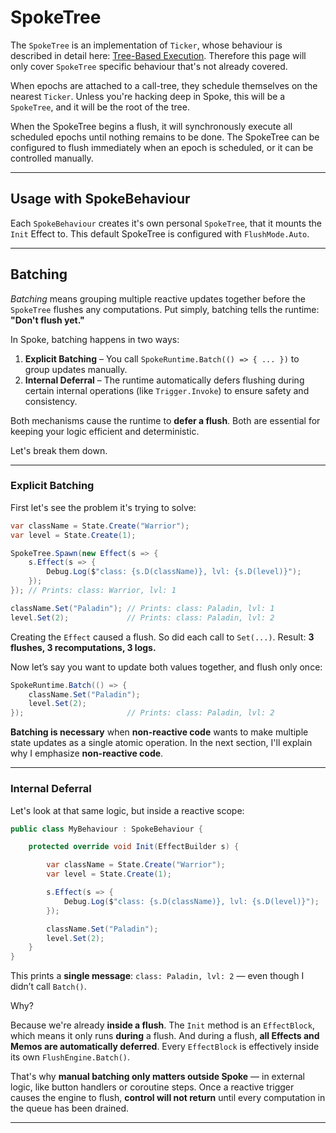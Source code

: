 # SpokeTree

The `SpokeTree` is an implementation of `Ticker`, whose behaviour is described in detail here: [Tree-Based Execution](./00_MentalModel.md#tree-based-execution). Therefore this page will only cover `SpokeTree` specific behaviour that's not already covered.

When epochs are attached to a call-tree, they schedule themselves on the nearest `Ticker`. Unless you're hacking deep in Spoke, this will be a `SpokeTree`, and it will be the root of the tree.

When the SpokeTree begins a flush, it will synchronously execute all scheduled epochs until nothing remains to be done. The SpokeTree can be configured to flush immediately when an epoch is scheduled, or it can be controlled manually.

---

## Usage with SpokeBehaviour

Each `SpokeBehaviour` creates it's own personal `SpokeTree`, that it mounts the `Init` Effect to. This default SpokeTree is configured with `FlushMode.Auto`.

---

## Batching

_Batching_ means grouping multiple reactive updates together before the `SpokeTree` flushes any computations.
Put simply, batching tells the runtime: **"Don't flush yet."**

In Spoke, batching happens in two ways:

1. **Explicit Batching** – You call `SpokeRuntime.Batch(() => { ... })` to group updates manually.
2. **Internal Deferral** – The runtime automatically defers flushing during certain internal operations (like `Trigger.Invoke`) to ensure safety and consistency.

Both mechanisms cause the runtime to **defer a flush**.
Both are essential for keeping your logic efficient and deterministic.

Let's break them down.

---

### Explicit Batching

First let's see the problem it's trying to solve:

```csharp
var className = State.Create("Warrior");
var level = State.Create(1);

SpokeTree.Spawn(new Effect(s => {
    s.Effect(s => {
        Debug.Log($"class: {s.D(className)}, lvl: {s.D(level)}");
    });
}); // Prints: class: Warrior, lvl: 1

className.Set("Paladin"); // Prints: class: Paladin, lvl: 1
level.Set(2);             // Prints: class: Paladin, lvl: 2
```

Creating the `Effect` caused a flush. So did each call to `Set(...)`.
Result: **3 flushes, 3 recomputations, 3 logs.**

Now let’s say you want to update both values together, and flush only once:

```csharp
SpokeRuntime.Batch(() => {
    className.Set("Paladin");
    level.Set(2);
});                       // Prints: class: Paladin, lvl: 2
```

**Batching is necessary** when **non-reactive code** wants to make multiple state updates as a single atomic operation.
In the next section, I'll explain why I emphasize **non-reactive code**.

---

### Internal Deferral

Let's look at that same logic, but inside a reactive scope:

```csharp
public class MyBehaviour : SpokeBehaviour {

    protected override void Init(EffectBuilder s) {

        var className = State.Create("Warrior");
        var level = State.Create(1);

        s.Effect(s => {
            Debug.Log($"class: {s.D(className)}, lvl: {s.D(level)}");
        });

        className.Set("Paladin");
        level.Set(2);
    }
}
```

This prints a **single message**:
`class: Paladin, lvl: 2` — even though I didn’t call `Batch()`.

Why?

Because we're already **inside a flush**.
The `Init` method is an `EffectBlock`, which means it only runs **during** a flush.
And during a flush, **all Effects and Memos are automatically deferred**.
Every `EffectBlock` is effectively inside its own `FlushEngine.Batch()`.

That's why **manual batching only matters outside Spoke** — in external logic, like button handlers or coroutine steps.
Once a reactive trigger causes the engine to flush, **control will not return** until every computation in the queue has been drained.

---
